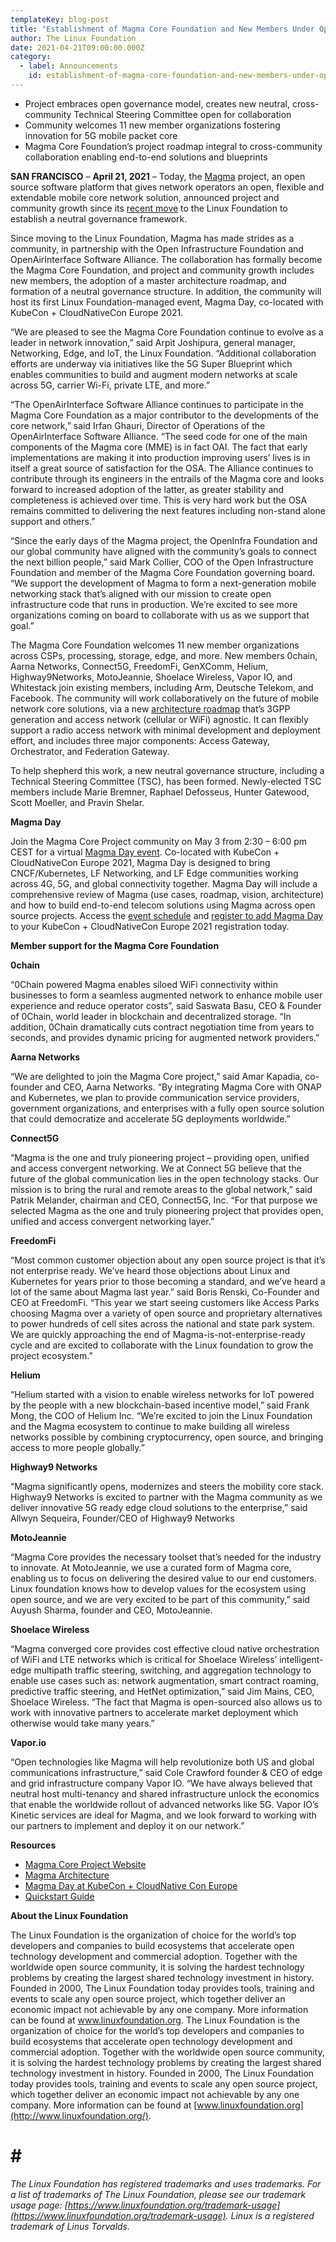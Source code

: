 ```yaml
---
templateKey: blog-post
title: "Establishment of Magma Core Foundation and New Members Under Open Governance"
author: The Linux Foundation
date: 2021-04-21T09:00:00.000Z
category:
  - label: Announcements
    id: establishment-of-magma-core-foundation-and-new-members-under-open-governance
---
```


* Project embraces open governance model, creates new neutral, cross-community Technical Steering Committee open for collaboration
* Community welcomes 11 new member organizations fostering innovation for 5G mobile packet core
* Magma Core Foundation’s project roadmap integral to cross-community collaboration enabling end-to-end solutions and blueprints 

**SAN FRANCISCO** – **April 21, 2021** –  Today, the [Magma](https://www.magmacore.org/) project, an open source software platform that gives network operators an open, flexible and extendable mobile core network solution, announced project and community growth since its [recent move](https://www.linuxfoundation.org/en/press-release/linux-foundation-launches-industry-collaboration-with-magma-to-accelerate-deployment-of-wireless-networks/) to the Linux Foundation to establish a neutral governance framework. 

Since moving to the Linux Foundation, Magma has made strides as a community, in partnership with the Open Infrastructure Foundation and OpenAirInterface Software Alliance. The collaboration has formally become the Magma Core Foundation, and project and community growth includes new members, the adoption of a master architecture roadmap, and formation of a neutral governance structure. In addition, the community will host its first Linux Foundation-managed event, Magma Day, co-located with KubeCon + CloudNativeCon Europe 2021. 

“We are pleased to see the Magma Core Foundation continue to evolve as a leader in network innovation,” said Arpit Joshipura, general manager, Networking, Edge, and IoT, the Linux Foundation. “Additional collaboration efforts are underway via initiatives like the 5G Super Blueprint which enables communities to build and augment modern networks at scale across 5G, carrier Wi-Fi, private LTE, and more.” 

“The OpenAirInterface Software Alliance continues to participate in the Magma Core Foundation as a major contributor to the developments of the core network,” said Irfan Ghauri,  Director of Operations of the OpenAirInterface Software Alliance. “The seed code for one of the main components of the Magma core (MME) is in fact OAI. The fact that early implementations are making it into production improving users’ lives is in itself a great source of satisfaction for the OSA. The Alliance continues to contribute through its engineers in the entrails of the Magma core and looks forward to increased adoption of the latter, as greater stability and completeness is achieved over time. This is very hard work but the OSA remains committed to delivering the next features including non-stand alone support and others.”

“Since the early days of the Magma project, the OpenInfra Foundation and our global community have aligned with the community’s goals to connect the next billion people,” said Mark Collier,  COO of the Open Infrastructure Foundation and member of the Magma Core Foundation governing board. “We support the development of Magma to form a next-generation mobile networking stack that’s aligned with our mission to create open infrastructure code that runs in production. We’re excited to see more organizations coming on board to collaborate with us as we support that goal.”

The Magma Core Foundation welcomes 11 new member organizations across CSPs, processing, storage, edge, and more. New members 0chain, Aarna Networks, Connect5G, FreedomFi, GenXComm, Helium, Highway9Networks, MotoJeannie, Shoelace Wireless, Vapor IO, and Whitestack  join existing members, including Arm, Deutsche Telekom, and Facebook. The community will work collaboratively on the future of mobile network core solutions, via a new [architecture roadmap](https://docs.magmacore.org/docs/basics/introduction.html#magma-architecture) that’s 3GPP generation and access network (cellular or WiFi) agnostic. It can flexibly support a radio access network with minimal development and deployment effort, and includes three major components: Access Gateway, Orchestrator, and Federation Gateway. 

To help shepherd this work, a new neutral governance structure, including a Technical Steering Committee (TSC), has been formed. Newly-elected TSC members  include Marie Bremner, Raphael Defosseus, Hunter Gatewood, Scott Moeller, and Pravin Shelar. 

**Magma Day**

Join the Magma Core Project community on May 3 from 2:30 – 6:00 pm CEST for a virtual [Magma Day event](https://events.linuxfoundation.org/magma-day/). Co-located with KubeCon + CloudNativeCon Europe 2021, Magma Day  is designed to bring CNCF/Kubernetes, LF Networking, and LF Edge communities working across 4G, 5G, and global connectivity together.  Magma Day will include a comprehensive review of Magma (use cases, roadmap, vision, architecture) and how to build end-to-end telecom solutions using Magma across open source projects. Access the [event schedule](https://events.linuxfoundation.org/magma-day/program/schedule/) and [register to add Magma Day](https://events.linuxfoundation.org/magma-day/register/) to your KubeCon + CloudNativeCon Europe 2021 registration today.

**Member support for the Magma Core Foundation**

**0chain**

“0Chain powered Magma enables siloed WiFi connectivity within businesses to form a seamless augmented network to enhance mobile user experience and reduce operator costs”, said Saswata Basu, CEO & Founder of 0Chain, world leader in blockchain and decentralized storage. “In addition, 0Chain dramatically cuts contract negotiation time from years to seconds, and provides dynamic pricing for augmented network providers.” 

**Aarna Networks**

“We are delighted to join the Magma Core project,” said Amar Kapadia, co-founder and CEO, Aarna Networks. “By integrating Magma Core with ONAP and Kubernetes, we plan to provide communication service providers, government organizations, and enterprises with a fully open source solution that could democratize and accelerate 5G deployments worldwide.”

**Connect5G**

“Magma is the one and truly pioneering project – providing open, unified and access convergent networking. We at Connect 5G believe that the future of the global communication lies in the open technology stacks. Our mission is to bring the rural and remote areas to the global network,” said Patrik Melander, chairman and CEO, Connect5G, Inc. “For that purpose we selected Magma as the one and truly pioneering project that provides open, unified and access convergent networking layer.”

**FreedomFi**

“Most common customer objection about any open source project is that it’s not enterprise ready. We’ve heard those objections about Linux and Kubernetes for years prior to those becoming a standard, and we’ve heard a lot of the same about Magma last year.” said Boris Renski, Co-Founder and CEO at FreedomFi. “This year we start seeing customers like Access Parks choosing Magma over a variety of open source and proprietary alternatives to power hundreds of cell sites across the national and state park system. We are quickly approaching the end of Magma-is-not-enterprise-ready cycle and are excited to collaborate with the Linux foundation to grow the project ecosystem.” 

**Helium**

“Helium started with a vision to enable wireless networks for IoT powered by the people with a new blockchain-based incentive model,” said Frank Mong, the COO of Helium Inc. “We’re excited to join the Linux Foundation and the Magma ecosystem to continue to make building all wireless networks possible by combining cryptocurrency, open source, and bringing access to more people globally.”

**Highway9 Networks**

“Magma significantly opens, modernizes and steers the mobility core stack. Highway9 Networks is excited to partner with the Magma community as we deliver innovative 5G ready edge cloud solutions to the enterprise,” said Allwyn Sequeira, Founder/CEO of Highway9 Networks

**MotoJeannie**

“Magma Core provides the necessary toolset that’s needed for the industry to innovate. At MotoJeannie, we use a curated form of Magma core, enabling us to focus on delivering the desired value to our end customers. Linux foundation knows how to develop values for the ecosystem using open source, and we are very excited to be part of this community,” said Auyush Sharma, founder and CEO, MotoJeannie. 

**Shoelace Wireless**

“Magma converged core provides cost effective cloud native orchestration of WiFi and LTE networks which is critical for Shoelace Wireless’ intelligent-edge multipath traffic steering, switching, and aggregation technology to enable use cases such as: network augmentation, smart contract roaming, predictive traffic steering, and HetNet optimization,” said Jim Mains, CEO, Shoelace Wireless.  “The fact that Magma is open-sourced also allows us to work with innovative partners to accelerate market deployment which otherwise would take many years.”

**Vapor.io**

“Open technologies like Magma will help revolutionize both US and global communications infrastructure,” said Cole Crawford founder & CEO of edge and grid infrastructure company Vapor IO. “We have always believed that neutral host multi-tenancy and shared infrastructure unlock the economics that enable the worldwide rollout of advanced networks like 5G. Vapor IO’s Kinetic services are ideal for Magma, and we look forward to working with our partners to implement and deploy it on our network.”

**Resources**

* [Magma Core Project Website](https://www.magmacore.org/)
* [Magma Architecture](https://docs.magmacore.org/docs/basics/introduction.html#magma-architecture)
* [Magma Day at KubeCon + CloudNative Con Europe](https://events.linuxfoundation.org/magma-day/)
* [Quickstart Guide](https://magma.github.io/magma/docs/basics/quick_start_guide)

**About the Linux Foundation**

The Linux Foundation is the organization of choice for the world’s top developers and companies to build ecosystems that accelerate open technology development and commercial adoption. Together with the worldwide open source community, it is solving the hardest technology problems by creating the largest shared technology investment in history. Founded in 2000, The Linux Foundation today provides tools, training and events to scale any open source project, which together deliver an economic impact not achievable by any one company. More information can be found at www.linuxfoundation.org.
The Linux Foundation is the organization of choice for the world’s top developers and companies to build ecosystems that accelerate open technology development and commercial adoption. Together with the worldwide open source community, it is solving the hardest technology problems by creating the largest shared technology investment in history. Founded in 2000, The Linux Foundation today provides tools, training and events to scale any open source project, which together deliver an economic impact not achievable by any one company. More information can be found at [www.linuxfoundation.org](http://www.linuxfoundation.org/).

# # #

*The Linux Foundation has registered trademarks and uses trademarks. For a list of trademarks of The Linux Foundation, please see our trademark usage page: [https://www.linuxfoundation.org/trademark-usage](https://www.linuxfoundation.org/trademark-usage). Linux is a registered trademark of Linus Torvalds.*